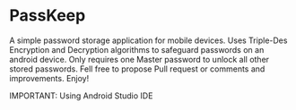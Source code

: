 # PassKeep
A simple password storage application for mobile devices. Uses Triple-Des Encryption and Decryption algorithms to safeguard passwords on an android device. Only requires one Master password to unlock all other stored passwords. Fell free to propose Pull request or comments and improvements. Enjoy!

IMPORTANT: Using Android Studio IDE
